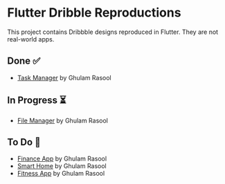 # Flutter Dribble Reproductions

This project contains Dribbble designs reproduced in Flutter. They are not real-world apps.

## Done ✅

- [Task Manager](https://dribbble.com/shots/15123931-Task-Manager-Mobile-App-Design) by Ghulam Rasool

## In Progress ⏳

- [File Manager](https://dribbble.com/shots/14729154-File-Manager-App-UX-UI-Design) by Ghulam Rasool

## To Do 📆

- [Finance App](https://www.youtube.com/watch?v=QdYukGw2Z5o&ab_channel=TheUltimatePlanet) by Ghulam Rasool
- [Smart Home](https://dribbble.com/shots/15053328-Smart-Home-Dark-Theme-Design) by Ghulam Rasool
- [Fitness App](https://dribbble.com/shots/14911895-Fitness-App-Design) by Ghulam Rasool